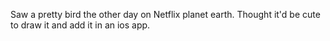 Saw a pretty bird the other day on Netflix planet earth. Thought it'd be cute to draw it and add it in an ios app. 
